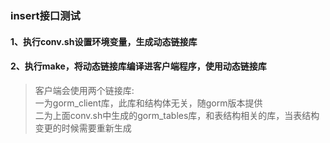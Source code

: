 ### insert接口测试
#### 1、执行conv.sh设置环境变量，生成动态链接库
#### 2、执行make，将动态链接库编译进客户端程序，使用动态链接库
> 客户端会使用两个链接库:<br/>
一为gorm_client库，此库和结构体无关，随gorm版本提供<br/>
二为上面conv.sh中生成的gorm_tables库，和表结构相关的库，当表结构变更的时候需要重新生成<br/>